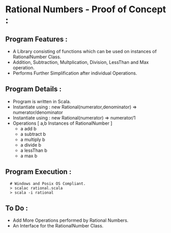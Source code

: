 # Rational Numbers - Proof of Concept :
## Program Features :
   * A Library consisting of functions which can be used on instances of RationalNumber Class.
   * Addition, Subtraction, Multplication, Division, LessThan and Max operation.
   * Performs Further Simplification after individual Operations.
   
## Program Details :
   * Program is written in Scala.
   * Instantiate using : new Rational(numerator,denominator) => numerator/denominator
   * Instantiate using : new Rational(numerator) => numerator/1
   * Operations [ a,b Instances of RationalNumber ]
      * a add b
      * a subtract b
      * a multiply b
      * a divide b
      * a lessThan b
      * a max b

## Program Execution :
```
  # Windows and Posix OS Compliant.
  > scalac rational.scala
  > scala -i rational
```

## To Do :
  * Add More Operations performed by Rational Numbers.
  * An Interface for the RationalNumber Class.
